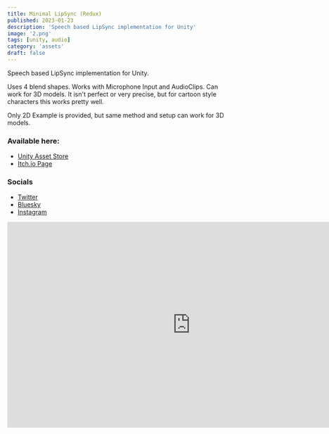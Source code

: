 ```yaml
---
title: Minimal LipSync (Redux)
published: 2023-01-23
description: 'Speech based LipSync implementation for Unity'
image: '2.png'
tags: [unity, audio]
category: 'assets'
draft: false 
---
```

Speech based LipSync implementation for Unity.

Uses 4 blend shapes. Works with Microphone Input and AudioClips. Can work for 3D models. It isn't perfect or very precise, but for cartoon style characters this works pretty well.

Only 2D Example is provided, but same method and setup can work for 3D models.

### Available here:
* [Unity Asset Store](https://assetstore.unity.com/packages/tools/animation/minimal-lipsync-redux-20711)
* [Itch.io Page](https://chippalrus.itch.io/minimal-lipsync)

### Socials
* [Twitter](https://twitter.com/chippalrus_dev)
* [Bluesky](https://bsky.app/profile/chippalrus.dev)
* [Instagram](https://www.instagram.com/chippalrus.dev)

<iframe width="832" height="468" src="https://www.youtube.com/embed/JByPoTMODTc" title="Minimal Lipsync (Unity 2021.1.16f1)" frameborder="0" allow="accelerometer; autoplay; clipboard-write; encrypted-media; gyroscope; picture-in-picture; web-share" allowfullscreen></iframe>
